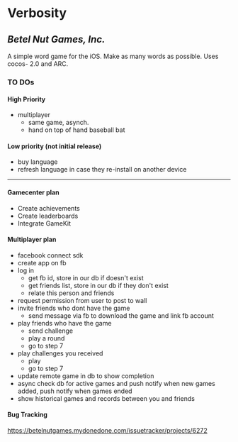 # Verbosity
## _Betel Nut Games, Inc._

A simple word game for the iOS. Make as many words as possible. Uses cocos- 2.0 and ARC. 

### TO DOs

#### High Priority
* multiplayer 
    * same game, asynch.
  	* hand on top of hand baseball bat

#### Low priority (not initial release)
* buy language
* refresh language in case they re-install on another device
----
#### Gamecenter plan

- Create achievements
- Create leaderboards
- Integrate GameKit

#### Multiplayer plan

- facebook connect sdk
- create app on fb
- log in 
	- get fb id, store in our db if doesn't exist
	- get friends list, store in our db if they don't exist
	- relate this person and friends
- request permission from user to post to wall
- invite friends who dont have the game
	- send message via fb to download the game and link fb account 
- play friends who have the game
	- send challenge
	- play a round
	- go to step 7
- play challenges you received
	- play
	- go to step 7
- update remote game in db to show completion
- async check db for active games and push notify when new games added, push notify when games ended
- show historical games and records between you and friends 

#### Bug Tracking

<https://betelnutgames.mydonedone.com/issuetracker/projects/6272>
